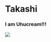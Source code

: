 # Takashi

### I am Uhucream!!!
<a href="https://github.com/anuraghazra/github-readme-stats">
  <img align="left" src="https://github-readme-stats.vercel.app/api?username=Uhucream&count_private=true&bg_color=050505&title_color=FFFFFF&icon_color=2D8FFF&text_color=FFFFFF&show_icons=true" />
</a>
<!--
<a href="https://github.com/anuraghazra/github-readme-stats">
  <img align="left" src="https://github-readme-stats.vercel.app/api/top-langs/?username=Uhucream&bg_color=050505&title_color=FFFFFF&icon_color=2D8FFF&text_color=FFFFFF&show_icons=true" />
</a>
-->
